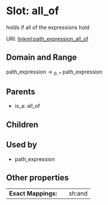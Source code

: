 
# Slot: all_of


holds if all of the expressions hold

URI: [linkml:path_expression_all_of](https://w3id.org/linkml/path_expression_all_of)


## Domain and Range

path_expression &#8594;  <sub>0..\*</sub> path_expression

## Parents

 *  is_a: all_of

## Children


## Used by

 * path_expression

## Other properties

|  |  |  |
| --- | --- | --- |
| **Exact Mappings:** | | sh:and |

